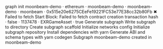 <div id="termynal" data-termynal>
    <span data-ty="input"><span class="file-path"></span>graph init moonbeam-demo</span>
    <span data-ty="input" data-ty-prompt="✔ Protocol"> · ethereum</span>
    <span data-ty="input" data-ty-prompt="✔ Subgraph slug"> · moonbeam-demo</span>
    <span data-ty="input" data-ty-prompt="✔ Directory to create the subgraph in"> · moonbeam-demo</span>
    <span data-ty="input" data-ty-prompt="✔ Ethereum network "> · moonbeam</span>
    <span data-ty="input" data-ty-prompt="✔ Contract address"> · 0x515e20e6275CEeFe19221FC53e77E38cc32b80Fb</span>
    <span data-ty="input" data-ty-prompt="✔ Fetching ABI from Etherscan"></span>
    <span>✖ Failed to fetch Start Block: Failed to fetch contract creation transaction hash</span>
    <span data-ty="input" data-ty-prompt=" Do you want to retry? (Y/n)"> · false</span>
    <span data-ty="input" data-ty-prompt="✔ Fetching Contract Name"></span>
    <span data-ty="input" data-ty-prompt="✔ Start Block"> · 1137478</span>
    <span data-ty="input" data-ty-prompt="✔ Contract Name"> · EXRGameAsset</span>
    <span data-ty="input" data-ty-prompt="✔ Index contract events as entities (Y/n)"> · true</span>
    <span data-ty>  Generate subgraph</span>
    <span data-ty>  Write subgraph to directory</span>
    <span data-ty="input" data-ty-prompt="✔"> Create subgraph scaffold</span>
    <span data-ty="input" data-ty-prompt="✔"> Initialize networks config</span>
    <span data-ty="input" data-ty-prompt="✔"> Initialize subgraph repository</span>
    <span data-ty="input" data-ty-prompt="✔"> Install dependencies with yarn</span>
    <span data-ty="input" data-ty-prompt="✔"> Generate ABI and schema types with yarn codegen</span>
    <span data-ty="input" data-ty-prompt="Add another contract? (y/n):"></span>
    <span data-ty>Subgraph moonbeam-demo created in moonbeam-demo</span>
</div>
